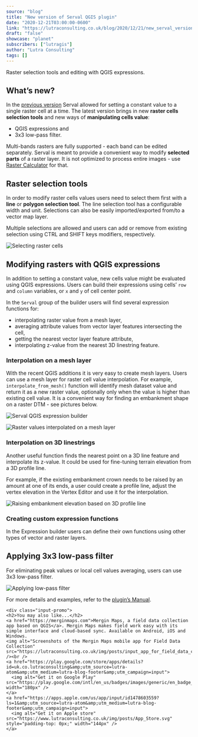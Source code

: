 ```yaml
---
source: "blog"
title: "New version of Serval QGIS plugin"
date: "2020-12-21T03:00:00-0600"
link: "https://lutraconsulting.co.uk/blog/2020/12/21/new_serval_version_310/"
draft: "false"
showcase: "planet"
subscribers: ["lutragis"]
author: "Lutra Consulting"
tags: []
---
```


<p>Raster selection tools and editing with QGIS expressions.</p>

<!-- more -->

<h2 id="whats-new">What’s new?</h2>
<p>In the <a href="https://www.lutraconsulting.co.uk/blog/2016/09/05/serval/">previous version</a> Serval allowed for setting a constant value to a single raster cell at a time.
The latest version brings in new <strong>raster cells selection tools</strong> and new ways of <strong>manipulating cells value</strong>:</p>

<ul>
  <li>QGIS expressions and</li>
  <li>3x3 low-pass filter.</li>
</ul>

<p>Multi-bands rasters are fully supported - each band can be edited separately.
Serval is meant to provide a convenient way to modify <strong>selected parts</strong> of a raster layer.
It is not optimized to process entire images - use <a href="https://docs.qgis.org/latest/en/docs/user_manual/working_with_raster/raster_analysis.html#raster-calculator">Raster Calculator</a> for that.</p>

<h2 id="raster-selection-tools">Raster selection tools</h2>
<p>In order to modify raster cells values users need to select them first with a <strong>line</strong> or <strong>polygon selection tool</strong>. 
The line selection tool has a configurable width and unit. 
Selections can also be easily imported/exported from/to a vector map layer.</p>

<p>Multiple selections are allowed and users can add or remove from existing selection using CTRL and SHIFT keys modifiers, respectively.</p>

<p><img alt="Selecting raster cells" src="https://www.lutraconsulting.co.uk/img/posts/serval_310_selection_tools.gif" /></p>

<h2 id="modifying-rasters-with-qgis-expressions">Modifying rasters with QGIS expressions</h2>

<p>In addition to setting a constant value, new cells value might be evaluated using QGIS expressions.
Users can build their expressions using cells’ <code class="highlighter-rouge">row</code> and <code class="highlighter-rouge">column</code> variables, or <code class="highlighter-rouge">x</code> and <code class="highlighter-rouge">y</code> of cell center point.</p>

<p>In the <code class="highlighter-rouge">Serval</code> group of the builder users will find several expression functions for:</p>

<ul>
  <li>interpolating raster value from a mesh layer,</li>
  <li>averaging attribute values from vector layer features intersecting the cell,</li>
  <li>getting the nearest vector layer feature attribute,</li>
  <li>interpolating z-value from the nearest 3D linestring feature.</li>
</ul>

<h3 id="interpolation-on-a-mesh-layer">Interpolation on a mesh layer</h3>

<p>With the recent QGIS additions it is very easy to create mesh layers. Users can use a mesh layer for raster cell value interpolation.
For example, <code class="highlighter-rouge">interpolate_from_mesh()</code> function will identify mesh dataset value and return it as a new raster value, optionally only when the value is higher than existing cell value.
It is a convenient way for finding an embankment shape on a raster DTM - see pictures below.</p>

<p><img alt="Serval QGIS expression builder" src="https://www.lutraconsulting.co.uk/img/posts/serval_310_expression_builder.png" /></p>

<p><img alt="Raster values interpolated on a mesh layer" src="https://www.lutraconsulting.co.uk/img/posts/serval_310_mesh_interp_3d.png" /></p>

<h3 id="interpolation-on-3d-linestrings">Interpolation on 3D linestrings</h3>

<p>Another useful function finds the nearest point on a 3D line feature and interpolate its z-value. 
It could be used for fine-tuning terrain elevation from a 3D profile line.</p>

<p>For example, if the existing embankment crown needs to be raised by an amount at one of its ends, a 
user could create a profile line, adjust the vertex elevation in the Vertex Editor and use it for the interpolation.</p>

<p><img alt="Raising embankment elevation based on 3D profile line" src="https://www.lutraconsulting.co.uk/img/posts/serval_310_interp_on_3d_line.png" /></p>

<h3 id="creating-custom-expression-functions">Creating custom expression functions</h3>

<p>In the Expression builder users can define their own functions using other types of vector and raster layers.</p>

<h2 id="applying-3x3-low-pass-filter">Applying 3x3 low-pass filter</h2>

<p>For eliminating peak values or local cell values averaging, users can use 3x3 low-pass filter.</p>

<p><img alt="Applying low-pass filter" src="https://www.lutraconsulting.co.uk/img/posts/serval_310_low_pass_filter.gif" /></p>

<p>For more details and examples, refer to the <a href="https://github.com/lutraconsulting/serval/blob/master/Serval/docs/user_manual.md">plugin’s Manual</a>.</p>

    <div class="input-promo">
    <h2>You may also like...</h2>
    <a href="https://merginmaps.com">Mergin Maps, a field data collection app based on QGIS</a>. Mergin Maps makes field work easy with its simple interface and cloud-based sync. Available on Android, iOS and Windows.
    <img alt="Screenshots of the Mergin Maps mobile app for Field Data Collection" src="https://lutraconsulting.co.uk/img/posts/input_app_for_field_data_collection.jpg" /><br />
    <a href="https://play.google.com/store/apps/details?id=uk.co.lutraconsulting&amp;utm_source=lutra-atom&amp;utm_medium=lutra-blog-footer&amp;utm_campaign=input">
      <img alt="Get it on Google Play" src="https://play.google.com/intl/en_us/badges/images/generic/en_badge_web_generic.png" width="180px" />
    </a>
    <a href="https://apps.apple.com/us/app/input/id1478603559?ls=1&amp;utm_source=lutra-atom&amp;utm_medium=lutra-blog-footer&amp;utm_campaign=input">
      <img alt="Get it on Apple store" src="https://www.lutraconsulting.co.uk/img/posts/App_Store.svg" style="padding-top: 0px;" width="144px" />
    </a>
  </div>
